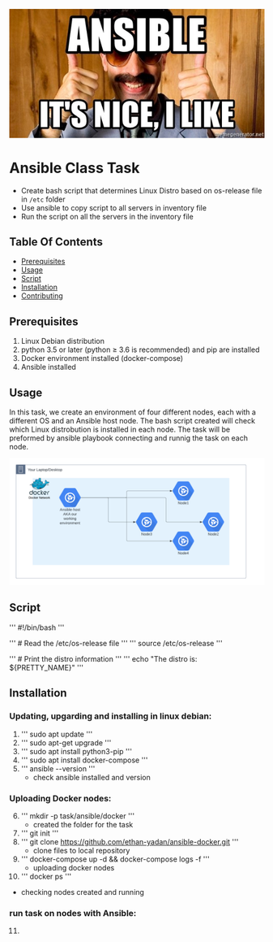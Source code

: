 ![Ansible Is Nice](ansibleitsnice.jpg)

# Ansible Class Task

- Create bash script that determines Linux Distro based on os-release file in `/etc` folder
- Use ansible to copy script to all servers in inventory file
- Run the script on all the servers in the inventory file


## Table Of Contents

- [Prerequisites](#prerequisites)
- [Usage](#usage)
- [Script](#script)
- [Installation](#installation)
- [Contributing](#contributing)


## Prerequisites
1. Linux Debian distribution
2. python 3.5 or later (python ≥ 3.6 is recommended) and pip are installed
3. Docker environment installed (docker-compose)
4. Ansible installed


## Usage 
In this task, we create an environment of four different nodes, each with a different OS and an Ansible host node. 
The bash script created will check which Linux distrobution is installed in each node. 
The task will be preformed by ansible playbook connecting and runnig the task on each node. 

![Architecture](ansible_arch.png)


## Script 
''' #!/bin/bash '''

''' # Read the /etc/os-release file ''' 
''' source /etc/os-release '''

''' # Print the distro information ''' 
''' echo "The distro is: ${PRETTY_NAME}" '''


## Installation 
### Updating, upgarding and installing in linux debian: 

1. ''' sudo apt update '''
2. ''' sudo apt-get upgrade '''
3. ''' sudo apt install python3-pip '''
4. ''' sudo apt install docker-compose '''
5. ''' ansible --version '''
   * check ansible installed and version 

### Uploading Docker nodes: 

6. ''' mkdir -p task/ansible/docker '''
   * created the folder for the task  
7. ''' git init '''
8. ''' git clone https://github.com/ethan-yadan/ansible-docker.git '''
   * clone files to local repository
9. ''' docker-compose up -d && docker-compose logs -f '''
   * uploading docker nodes
10. ''' docker ps '''
   * checking nodes created and running

### run task on nodes with Ansible: 

11. 
